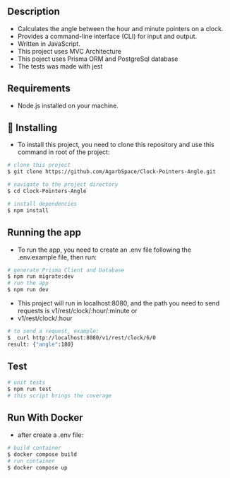 ## Description

- Calculates the angle between the hour and minute pointers on a clock.
- Provides a command-line interface (CLI) for input and output.
- Written in JavaScript.
- This project uses MVC Architecture
- This poject uses Prisma ORM and PostgreSql database
- The tests was made with jest

## Requirements

- Node.js installed on your machine.

## 🚀 Installing

- To install this project, you need to clone this repository and use this command in root of the project:

```bash
# clone this project
$ git clone https://github.com/AgarbSpace/Clock-Pointers-Angle.git

# navigate to the project directory
$ cd Clock-Pointers-Angle

# install dependencies
$ npm install

```

## Running the app

- To run the app, you need to create an .env file following the .env.example file, then run:

```bash
# generate Prisma Client and Database
$ npm run migrate:dev
# run the app
$ npm run dev

```

- This project will run in localhost:8080, and the path you need to send requests is v1/rest/clock/:hour/:minute or
- v1/rest/clock/:hour

```bash
# to send a request, example:
$  curl http://localhost:8080/v1/rest/clock/6/0
result: {"angle":180}

```

## Test

```bash
# unit tests
$ npm run test
# this script brings the coverage

```

## Run With Docker

- after create a .env file:

```bash
# build container
$ docker compose build
# run container
$ docker compose up

```
